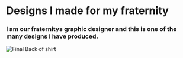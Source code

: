 <h1 id="designs-i-made-for-my-fraternity">Designs I made for my fraternity</h1>
<h3 id="i-am-our-fraternitys-graphic-designer-and-this-is-one-of-the-many-designs-i-have-produced-">I am our fraternitys graphic designer and this is one of the many designs I have produced.</h3>
<p><img src="https://user-images.githubusercontent.com/116389876/197288515-37bc9bba-3554-44c5-a002-582190e9a4e9.png" alt="Final Back of shirt"></p>
